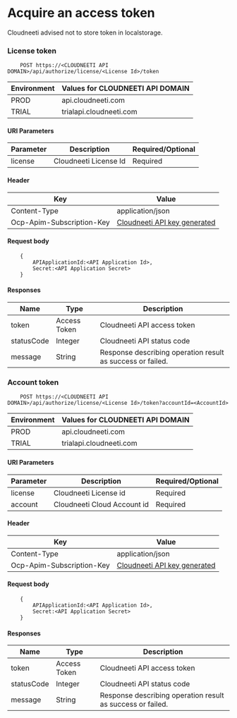# Acquire an access token

Cloudneeti advised not to store token in localstorage.

### License token

        POST https://<CLOUDNEETI API DOMAIN>/api/authorize/license/<License Id>/token

| Environment	| Values for CLOUDNEETI API DOMAIN     |
|---------------|--------------------------------------|
| PROD 	        |   api.cloudneeti.com                 |
| TRIAL 	| trialapi.cloudneeti.com              |

#### URI Parameters

| Parameter           |           Description                                |           Required/Optional  |
|-----------|----------------------------------------------------------------|----------------------------|
| license   |          Cloudneeti License Id​              | Required|

#### Header

| Key	        | Value                                |
|---------------|--------------------------------------|
| Content-Type 	                |   application/json                 |
| Ocp-Apim-Subscription-Key 	| [Cloudneeti API key generated](../../administratorGuide/configureCloudneetiAPIAccess/#retrieve-cloudneeti-api-key)             |


#### Request body
        {
            APIApplicationId:<API Application Id>, 
            Secret:<API Application Secret>
        }

#### Responses

| Name           |           Type       |          Description  |
|----------------|----------------------|-----------------------|
| token	     |     Access Token     | Cloudneeti API access token      |
| statusCode |      Integer     | Cloudneeti API status code      |
| message    |      String     | Response describing operation result as success or failed.     |


### Account token

        POST https://<CLOUDNEETI API DOMAIN>/api/authorize/license/<License Id>/token?accountId=<AccountId>

| Environment	| Values for CLOUDNEETI API DOMAIN     |
|---------------|--------------------------------------|
| PROD 	        |   api.cloudneeti.com                 |
| TRIAL 	| trialapi.cloudneeti.com              |


#### URI Parameters

| Parameter           |           Description                                |           Required/Optional  |
|-----------|----------------------------------------------------------------|----------------------------|
| license   |          Cloudneeti License id              | Required|
| account   |          Cloudneeti Cloud Account id              | Required|

#### Header

| Key	        | Value                                |
|---------------|--------------------------------------|
| Content-Type 	                |   application/json                 |
| Ocp-Apim-Subscription-Key 	| [Cloudneeti API key generated](../../administratorGuide/configureCloudneetiAPIAccess/#retrieve-cloudneeti-api-key)             |


#### Request body
        {
            APIApplicationId:<API Application Id>,
            Secret:<API Application Secret>
        }


#### Responses

| Name           |           Type       |          Description  |
|----------------|----------------------|-----------------------|
| token	     |     Access Token     | Cloudneeti API access token      |
| statusCode |      Integer     | Cloudneeti API status code      |
| message    |      String     | Response describing operation result as success or failed.     |

